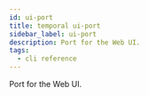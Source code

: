 ```yaml
---
id: ui-port
title: temporal ui-port
sidebar_label: ui-port
description: Port for the Web UI.
tags:
  - cli reference
---
```


Port for the Web UI.
